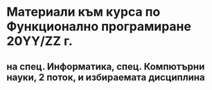 # Материали към курса по Функционално програмиране 20YY/ZZ г.
## на спец. Информатика, спец. Компютърни науки, 2 поток, и избираемата дисциплина
